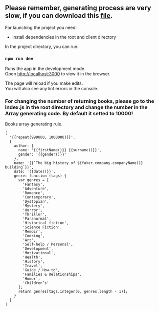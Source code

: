 ## Please remember, generating process are very slow, if you can download this [file](https://drive.google.com/file/d/1q6qvfaVcAIbNN_lq9GEP54ksU9rWkgTs/view?usp=sharing).

For launching the project you need:

- Install dependencies in the root and client directory

In the project directory, you can run:

### `npm run dev`

Runs the app in the development mode.<br />
Open [http://localhost:3000](http://localhost:3000) to view it in the browser.

The page will reload if you make edits.<br />
You will also see any lint errors in the console.

### For changing the number of returning books, please go to the index.js in the root directory and change the number in the Array generating code. By default it setted to 10000!

Books array generating rule.

```
[
  '{{repeat(999000, 1000000)}}',
  {
    author: {
      name: '{{firstName()}} {{surname()}}',
      gender: '{{gender()}}'
    },
    name: '{{`The big history of ${faker.company.companyName()} building`}}',
    date: '{{date()}}',
    genre: function (tags) {
      var genres = [
        'Fantasy',
        'Adventure',
        'Romance',
        'Contemporary',
        'Dystopian',
        'Mystery',
        'Horror',
        'Thriller',
        'Paranormal',
        'Historical fiction',
        'Science Fiction',
        'Memoir',
        'Cooking',
        'Art',
        'Self-help / Personal',
        'Development',
        'Motivational',
        'Health',
        'History',
        'Travel',
        'Guide / How-to',
        'Families & Relationships',
        'Humor',
        'Children’s'
      ];
      return genres[tags.integer(0, genres.length - 1)];
    }
  }
]
```
